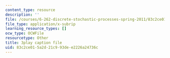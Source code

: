 ```yaml
---
content_type: resource
description: ''
file: /courses/6-262-discrete-stochastic-processes-spring-2011/83c2ce015a2d21c993dee2226a24736c_mq3nFovdG3o.srt
file_type: application/x-subrip
learning_resource_types: []
ocw_type: OCWFile
resourcetype: Other
title: 3play caption file
uid: 83c2ce01-5a2d-21c9-93de-e2226a24736c
---
```

